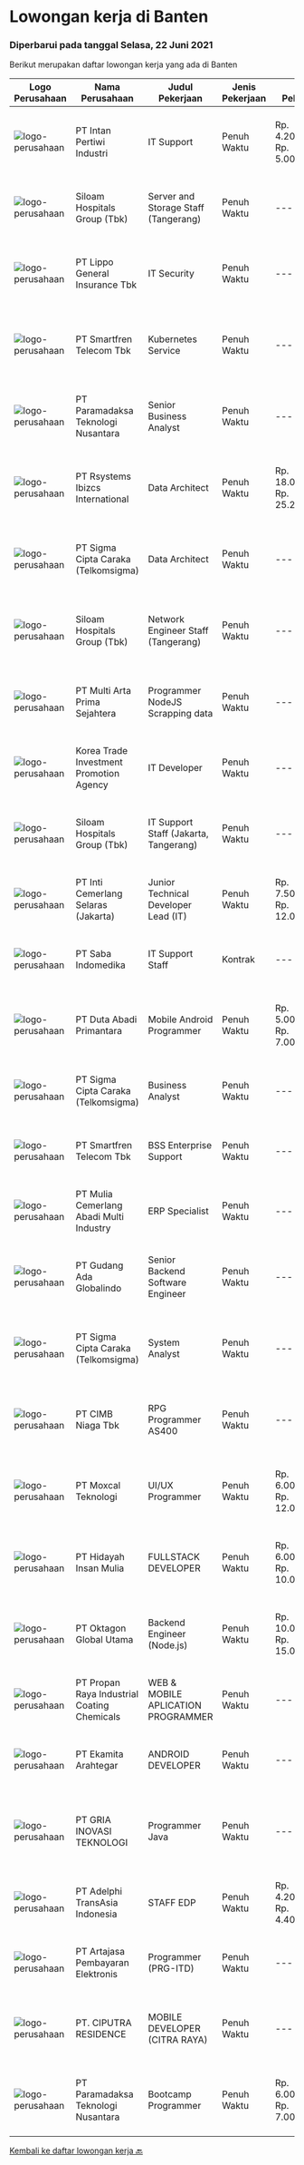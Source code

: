
  # Lowongan kerja di Banten

  ### Diperbarui pada tanggal Selasa, 22 Juni 2021

  Berikut merupakan daftar lowongan kerja yang ada di Banten

  |Logo Perusahaan | Nama Perusahaan | Judul Pekerjaan | Jenis Pekerjaan | Gaji Pekerjaan | Lokasi | Deskripsi | Tanggal diunggah | Pranala |
  | -------------- | --------------- | --------------- | --------- | --------- | -------------- | ------- | ----------- | ----------- |
  |![logo-perusahaan](https://image-service-cdn.seek.com.au/acfd8da80eb3a356bb6f8c967ad6356be100a088/ee4dce1061f3f616224767ad58cb2fc751b8d2dc)|PT Intan Pertiwi Industri|IT Support|Penuh Waktu|Rp. 4.200.000-Rp. 5.000.000|Tangerang|Dibutuhkan IT Support (Penempatan di Tangerang)Deskripsi pekerjaan: Melakukan Trouble shooting jaringan Monitoring Sistem dan Jaringan Pemeliharaan...|Senin, 21 Juni 2021|https://www.jobstreet.co.id/id/job/it-support-3561354?token=0~a573b947-04ac-48a2-a6f7-fc95aab72154&sectionRank=1&jobId=jobstreet-id-job-3561354|
|![logo-perusahaan](https://image-service-cdn.seek.com.au/345c1493afb46ede76c81b985551a9fc9c1945a3/ee4dce1061f3f616224767ad58cb2fc751b8d2dc)|Siloam Hospitals Group (Tbk)|Server and Storage Staff (Tangerang)|Penuh Waktu|---|Tangerang|Job Descriptions: Designing and planing ICT infrastructure such as server, storage and virtualization Perform server and storage capacity planning and...|Senin, 21 Juni 2021|https://www.jobstreet.co.id/id/job/server-and-storage-staff-tangerang-3561696?token=0~a573b947-04ac-48a2-a6f7-fc95aab72154&sectionRank=2&jobId=jobstreet-id-job-3561696|
|![logo-perusahaan](https://image-service-cdn.seek.com.au/c328ab6841348541901fb1f5f985d49e130c628c/ee4dce1061f3f616224767ad58cb2fc751b8d2dc)|PT Lippo General Insurance Tbk|IT Security|Penuh Waktu|---|Jakarta Raya|Tanggung Jawab Pekerjaan: Menjaga keamanan data dan jaringan Melakukan tes keamanan  Dokumentasi IT Security Persyaratan: Pendidikan minimal S1 Teknik...|Senin, 21 Juni 2021|https://www.jobstreet.co.id/id/job/it-security-3561954?token=0~a573b947-04ac-48a2-a6f7-fc95aab72154&sectionRank=3&jobId=jobstreet-id-job-3561954|
|![logo-perusahaan](https://image-service-cdn.seek.com.au/c3269725c02398816cf1a7ef712f023c3ef90c81/ee4dce1061f3f616224767ad58cb2fc751b8d2dc)|PT Smartfren Telecom Tbk|Kubernetes Service|Penuh Waktu|---|Tangerang|Experience with deploying, configuring, and managing applications on Kubernetes, Docker Must have experience with containers and / or container...|Senin, 21 Juni 2021|https://www.jobstreet.co.id/id/job/kubernetes-service-3562190?token=0~a573b947-04ac-48a2-a6f7-fc95aab72154&sectionRank=4&jobId=jobstreet-id-job-3562190|
|![logo-perusahaan](https://image-service-cdn.seek.com.au/8deaa9a71fd9bf1839ac941c88d25be16beeb7bb/ee4dce1061f3f616224767ad58cb2fc751b8d2dc)|PT Paramadaksa Teknologi Nusantara|Senior Business Analyst|Penuh Waktu|---|Tangerang|We are designing and developing innovative new applications related to Indonesian traditional retail sector. Digitalization of this sector presents...|Senin, 21 Juni 2021|https://www.jobstreet.co.id/id/job/senior-business-analyst-3554780?token=0~a573b947-04ac-48a2-a6f7-fc95aab72154&sectionRank=5&jobId=jobstreet-id-job-3554780|
|![logo-perusahaan](https://image-service-cdn.seek.com.au/29aec1768cc0711dc8157b2d5c9cf793882449ab/ee4dce1061f3f616224767ad58cb2fc751b8d2dc)|PT Rsystems Ibizcs International|Data Architect|Penuh Waktu|Rp. 18.000.000-Rp. 25.200.000|Tangerang|Job Description: Develop company strategy, roadmap, and adoption for database selection, architecture, and framework in line with company IT...|Minggu, 20 Juni 2021|https://www.jobstreet.co.id/id/job/data-architect-3560975?token=0~a573b947-04ac-48a2-a6f7-fc95aab72154&sectionRank=6&jobId=jobstreet-id-job-3560975|
|![logo-perusahaan](https://image-service-cdn.seek.com.au/41590888b6b09379b9e08d52586169c855f4df77/ee4dce1061f3f616224767ad58cb2fc751b8d2dc)|PT Sigma Cipta Caraka (Telkomsigma)|Data Architect|Penuh Waktu|---|Tangerang|Job Responsibilities : Identify and evaluate current data management technologies Review existing data architectures to determine overall...|Senin, 21 Juni 2021|https://www.jobstreet.co.id/id/job/data-architect-3561816?token=0~a573b947-04ac-48a2-a6f7-fc95aab72154&sectionRank=7&jobId=jobstreet-id-job-3561816|
|![logo-perusahaan](https://image-service-cdn.seek.com.au/345c1493afb46ede76c81b985551a9fc9c1945a3/ee4dce1061f3f616224767ad58cb2fc751b8d2dc)|Siloam Hospitals Group (Tbk)|Network Engineer Staff (Tangerang)|Penuh Waktu|---|Tangerang|Job descriptions: Network performance monitoring and maintenancce Identifying, installing and maintaining upgrades to the network Troubleshooting and...|Senin, 21 Juni 2021|https://www.jobstreet.co.id/id/job/network-engineer-staff-tangerang-3561684?token=0~a573b947-04ac-48a2-a6f7-fc95aab72154&sectionRank=8&jobId=jobstreet-id-job-3561684|
|![logo-perusahaan](https://image-service-cdn.seek.com.au/b44c3829bae9a530d5067d865bd6abd746c44067/ee4dce1061f3f616224767ad58cb2fc751b8d2dc)|PT Multi Arta Prima Sejahtera|Programmer NodeJS Scrapping data|Penuh Waktu|---|Tangerang|NodeJS SCRAPPING DATA SPECIALISTQualifications: Graduated from any major, specially in Information technology or computer. Experience in scrapping...|Senin, 21 Juni 2021|https://www.jobstreet.co.id/id/job/programmer-nodejs-scrapping-data-3554823?token=0~a573b947-04ac-48a2-a6f7-fc95aab72154&sectionRank=9&jobId=jobstreet-id-job-3554823|
|![logo-perusahaan](https://image-service-cdn.seek.com.au/996c27cab9a782549d52ed91e7b92f8f7d88048e/ee4dce1061f3f616224767ad58cb2fc751b8d2dc)|Korea Trade Investment Promotion Agency|IT Developer|Penuh Waktu|---|Tangerang|Hiring Company Information:  Company Name : PT Keindahan Sejahtera Hutama (K Style Hub) Address : BSD City, Tangerang Website : - Introduction : PT...|Senin, 21 Juni 2021|https://www.jobstreet.co.id/id/job/it-developer-3561880?token=0~a573b947-04ac-48a2-a6f7-fc95aab72154&sectionRank=10&jobId=jobstreet-id-job-3561880|
|![logo-perusahaan](https://image-service-cdn.seek.com.au/345c1493afb46ede76c81b985551a9fc9c1945a3/ee4dce1061f3f616224767ad58cb2fc751b8d2dc)|Siloam Hospitals Group (Tbk)|IT Support Staff (Jakarta, Tangerang)|Penuh Waktu|---|Jakarta Raya|Tanggung Jawab: Melakukan pemeliharaan rutin serta perbaikan sesuai dengan permintaan pengguna terhadap seluruh program atau sistem yang digunakan di...|Jumat, 18 Juni 2021|https://www.jobstreet.co.id/id/job/it-support-staff-jakarta-tangerang-3559873?token=0~a573b947-04ac-48a2-a6f7-fc95aab72154&sectionRank=11&jobId=jobstreet-id-job-3559873|
|![logo-perusahaan](https://image-service-cdn.seek.com.au/66fa9c15656970990cc3f2f5e217cbcb6b463bbb/ee4dce1061f3f616224767ad58cb2fc751b8d2dc)|PT Inti Cemerlang Selaras (Jakarta)|Junior Technical Developer Lead (IT)|Penuh Waktu|Rp. 7.500.000-Rp. 12.000.000|Tangerang|Responsibilities: Line management and personal development of a team of highly skilled developers Managing the delivery of multiple complex...|Minggu, 20 Juni 2021|https://www.jobstreet.co.id/id/job/junior-technical-developer-lead-it-3553663?token=0~a573b947-04ac-48a2-a6f7-fc95aab72154&sectionRank=12&jobId=jobstreet-id-job-3553663|
|![logo-perusahaan](https://image-service-cdn.seek.com.au/fd4e0e8b1c4e3845b01f36c504d8073041e3b470/ee4dce1061f3f616224767ad58cb2fc751b8d2dc)|PT Saba Indomedika|IT Support Staff|Kontrak|---|Bekasi|Deskripsi Pekerjaan Melakukan instalasi hardware atau software laboratorium di lokasi pelanggan sesuai ketentuan dan membuat berita acaranya. Membuat...|Jumat, 18 Juni 2021|https://www.jobstreet.co.id/id/job/it-support-staff-3560468?token=0~a573b947-04ac-48a2-a6f7-fc95aab72154&sectionRank=13&jobId=jobstreet-id-job-3560468|
|![logo-perusahaan](https://image-service-cdn.seek.com.au/a99770af25aec9f8652ddebf0826fe2fb0e7ccd9/ee4dce1061f3f616224767ad58cb2fc751b8d2dc)|PT Duta Abadi Primantara|Mobile Android Programmer|Penuh Waktu|Rp. 5.000.000-Rp. 7.000.000|Tangerang|JOB DESCRIPTION : Evaluate existing applications to reprogram, update and add new features Understand client requirements and how they translate in...|Sabtu, 19 Juni 2021|https://www.jobstreet.co.id/id/job/mobile-android-programmer-3553180?token=0~a573b947-04ac-48a2-a6f7-fc95aab72154&sectionRank=14&jobId=jobstreet-id-job-3553180|
|![logo-perusahaan](https://image-service-cdn.seek.com.au/41590888b6b09379b9e08d52586169c855f4df77/ee4dce1061f3f616224767ad58cb2fc751b8d2dc)|PT Sigma Cipta Caraka (Telkomsigma)|Business Analyst|Penuh Waktu|---|Jakarta Raya|RESPONSIBILITIES Maintains all code version of Siebel. Develop Workflow based on Design from end user.  Configure in Siebel Tool. Develop and Utilize...|Jumat, 18 Juni 2021|https://www.jobstreet.co.id/id/job/business-analyst-3559774?token=0~a573b947-04ac-48a2-a6f7-fc95aab72154&sectionRank=15&jobId=jobstreet-id-job-3559774|
|![logo-perusahaan](https://image-service-cdn.seek.com.au/c3269725c02398816cf1a7ef712f023c3ef90c81/ee4dce1061f3f616224767ad58cb2fc751b8d2dc)|PT Smartfren Telecom Tbk|BSS Enterprise Support|Penuh Waktu|---|Tangerang|Ensure system and service availability &amp; reliability for BSS Enterprise such as BSS, CRM, Provisioning, Mediation and Mobile Apps for enterprise...|Jumat, 18 Juni 2021|https://www.jobstreet.co.id/id/job/bss-enterprise-support-3552144?token=0~a573b947-04ac-48a2-a6f7-fc95aab72154&sectionRank=16&jobId=jobstreet-id-job-3552144|
|![logo-perusahaan](https://image-service-cdn.seek.com.au/b9c65e2b9b2fe6c4e6102dd460dd4e9c0471ac00/ee4dce1061f3f616224767ad58cb2fc751b8d2dc)|PT Mulia Cemerlang Abadi Multi Industry|ERP Specialist|Penuh Waktu|---|Tangerang|Qualification / Requirement: At least 3 year’s working experience in ERP/Sage ERP. Involve in hands on ERP module &amp; operation process. Strong...|Jumat, 18 Juni 2021|https://www.jobstreet.co.id/id/job/erp-specialist-3551241?token=0~a573b947-04ac-48a2-a6f7-fc95aab72154&sectionRank=17&jobId=jobstreet-id-job-3551241|
|![logo-perusahaan](https://image-service-cdn.seek.com.au/75acbf7469882eda110e3c7d6faca961366a84c0/ee4dce1061f3f616224767ad58cb2fc751b8d2dc)|PT Gudang Ada Globalindo|Senior Backend Software Engineer|Penuh Waktu|---|Tangerang|You'll brainstorm with Product Managers, Designers, and Frontend Engineers on your team to conceptualize and build new features for GudangAda large...|Senin, 21 Juni 2021|https://www.jobstreet.co.id/id/job/senior-backend-software-engineer-3548108?token=0~a573b947-04ac-48a2-a6f7-fc95aab72154&sectionRank=18&jobId=jobstreet-id-job-3548108|
|![logo-perusahaan](https://image-service-cdn.seek.com.au/41590888b6b09379b9e08d52586169c855f4df77/ee4dce1061f3f616224767ad58cb2fc751b8d2dc)|PT Sigma Cipta Caraka (Telkomsigma)|System Analyst|Penuh Waktu|---|Tangerang|Jobdescription: Defines application problem by conferring with clients and evaluating procedures and processes. Develops solution by preparing and...|Jumat, 18 Juni 2021|https://www.jobstreet.co.id/id/job/system-analyst-3559846?token=0~a573b947-04ac-48a2-a6f7-fc95aab72154&sectionRank=19&jobId=jobstreet-id-job-3559846|
|![logo-perusahaan](https://image-service-cdn.seek.com.au/2c6f6f12cb15b08239744ca7630b97fee07e84ce/ee4dce1061f3f616224767ad58cb2fc751b8d2dc)|PT CIMB Niaga Tbk|RPG Programmer AS400|Penuh Waktu|---|Jakarta Raya|Job Description: Create new program and modification as required by business unit Prepare system solution on root cause as preventive action Create...|Jumat, 18 Juni 2021|https://www.jobstreet.co.id/id/job/rpg-programmer-as400-3559775?token=0~a573b947-04ac-48a2-a6f7-fc95aab72154&sectionRank=20&jobId=jobstreet-id-job-3559775|
|![logo-perusahaan](https://image-service-cdn.seek.com.au/9776705d24cc737609adf76a5ef272170da4d8c5/ee4dce1061f3f616224767ad58cb2fc751b8d2dc)|PT Moxcal Teknologi|UI/UX Programmer|Penuh Waktu|Rp. 6.000.000-Rp. 12.000.000|Tangerang|QUALIFICATIONS :    1 years+ experience in designing for web and mobile applications Proficiency in Photoshop, Illustrator, or other visual design and...|Senin, 21 Juni 2021|https://www.jobstreet.co.id/id/job/ui-ux-programmer-3561969?token=0~a573b947-04ac-48a2-a6f7-fc95aab72154&sectionRank=21&jobId=jobstreet-id-job-3561969|
|![logo-perusahaan](https://image-service-cdn.seek.com.au/d9879c5f6dfa0ef17fe1fa350eeb224a141314aa/ee4dce1061f3f616224767ad58cb2fc751b8d2dc)|PT Hidayah Insan Mulia|FULLSTACK DEVELOPER|Penuh Waktu|Rp. 6.000.000-Rp. 10.000.000|Tangerang|Deskripsi Pekerjaan: Membuat, mengintegrasikan, dan mengelola Database Bekerja dengan Framework backend untuk membangun website dan aplikasi dan...|Sabtu, 19 Juni 2021|https://www.jobstreet.co.id/id/job/fullstack-developer-3560892?token=0~a573b947-04ac-48a2-a6f7-fc95aab72154&sectionRank=22&jobId=jobstreet-id-job-3560892|
|![logo-perusahaan](https://image-service-cdn.seek.com.au/aedac0bde51fc28d94673d8fc42b21f3e58a2f7d/ee4dce1061f3f616224767ad58cb2fc751b8d2dc)|PT Oktagon Global Utama|Backend Engineer (Node.js)|Penuh Waktu|Rp. 10.000.000-Rp. 15.000.000|Tangerang|Job Requirements Candidate must possess at least Bachelor's Degree in Computer Science/Information Technology or equivalent. At least 4 Year(s) of...|Minggu, 20 Juni 2021|https://www.jobstreet.co.id/id/job/backend-engineer-node-js-3547908?token=0~a573b947-04ac-48a2-a6f7-fc95aab72154&sectionRank=23&jobId=jobstreet-id-job-3547908|
|![logo-perusahaan](https://image-service-cdn.seek.com.au/7f486ce7d5c7978a6e780649b271c2ff2a575923/ee4dce1061f3f616224767ad58cb2fc751b8d2dc)|PT Propan Raya Industrial Coating Chemicals|WEB & MOBILE APLICATION PROGRAMMER|Penuh Waktu|---|Tangerang|Responsibility : Support the entire application life-cycle (concept, design, coding, test, release and support) Gather specific requirements and...|Jumat, 18 Juni 2021|https://www.jobstreet.co.id/id/job/web-mobile-aplication-programmer-3559816?token=0~a573b947-04ac-48a2-a6f7-fc95aab72154&sectionRank=24&jobId=jobstreet-id-job-3559816|
|![logo-perusahaan](https://image-service-cdn.seek.com.au/2d08a11a433d90f4eb0448b568bbe86ccbb06554/ee4dce1061f3f616224767ad58cb2fc751b8d2dc)|PT Ekamita Arahtegar|ANDROID DEVELOPER|Penuh Waktu|---|Tangerang|Bekerja sama dalam team Developer dalam hal design dan pengembangan aplikasi Android serta melakukan evaluasi dan perbaikan-perbaikan yang...|Sabtu, 19 Juni 2021|https://www.jobstreet.co.id/id/job/android-developer-3546809?token=0~a573b947-04ac-48a2-a6f7-fc95aab72154&sectionRank=25&jobId=jobstreet-id-job-3546809|
|![logo-perusahaan](https://image-service-cdn.seek.com.au/75291ad6024ccb807843233e3a6daf6ba1fc48a3/ee4dce1061f3f616224767ad58cb2fc751b8d2dc)|PT GRIA INOVASI TEKNOLOGI|Programmer Java|Penuh Waktu|---|Banten|Persyaratan pekerjaan: Menguasai Java Spring Framework, VueJs, DHTML, JavaScript, JQuery, AngularJs, NodeJs, ReactJs Berpengalaman dengan REST API /...|Jumat, 18 Juni 2021|https://www.jobstreet.co.id/id/job/programmer-java-3551363?token=0~a573b947-04ac-48a2-a6f7-fc95aab72154&sectionRank=26&jobId=jobstreet-id-job-3551363|
|![logo-perusahaan](https://image-service-cdn.seek.com.au/8d4c8352822bb13568afa6bd7bdd352af1034486/ee4dce1061f3f616224767ad58cb2fc751b8d2dc)|PT Adelphi TransAsia Indonesia|STAFF EDP|Penuh Waktu|Rp. 4.200.000-Rp. 4.400.000|Tangerang|Kualifikasi Umum : Usia Maksimal 24 Tahun Pendidikan Minimal D3 Sehat Jasmani dan Rohani Memiliki Tanggung Jawab &amp; Etos Kerja Yang Baik...|Rabu, 16 Juni 2021|https://www.jobstreet.co.id/id/job/staff-edp-3557910?token=0~a573b947-04ac-48a2-a6f7-fc95aab72154&sectionRank=27&jobId=jobstreet-id-job-3557910|
|![logo-perusahaan](https://image-service-cdn.seek.com.au/55aded1287383eeeb6207d2664b4836add413aaf/ee4dce1061f3f616224767ad58cb2fc751b8d2dc)|PT Artajasa Pembayaran Elektronis|Programmer (PRG-ITD)|Penuh Waktu|---|Tangerang|AREAS OF RESPONSIBILITY: Apply industry best practices to design, develop, test, deploy, support and maintain complex applications in clean and...|Jumat, 18 Juni 2021|https://www.jobstreet.co.id/id/job/programmer-prg-itd-3546486?token=0~a573b947-04ac-48a2-a6f7-fc95aab72154&sectionRank=28&jobId=jobstreet-id-job-3546486|
|![logo-perusahaan](https://image-service-cdn.seek.com.au/95998f55b76220edc17afc4a0e094f1608bebb54/ee4dce1061f3f616224767ad58cb2fc751b8d2dc)|PT. CIPUTRA RESIDENCE|MOBILE DEVELOPER (CITRA RAYA)|Penuh Waktu|---|Banten|Education : S1/D3/Profesional degree in computer science/IT/EquivalentExperience : 2-3 years of experience in building mobile apss.Special Skill :...|Minggu, 20 Juni 2021|https://www.jobstreet.co.id/id/job/mobile-developer-citra-raya-3554240?token=0~a573b947-04ac-48a2-a6f7-fc95aab72154&sectionRank=29&jobId=jobstreet-id-job-3554240|
|![logo-perusahaan](https://image-service-cdn.seek.com.au/8deaa9a71fd9bf1839ac941c88d25be16beeb7bb/ee4dce1061f3f616224767ad58cb2fc751b8d2dc)|PT Paramadaksa Teknologi Nusantara|Bootcamp Programmer|Penuh Waktu|Rp. 6.000.000-Rp. 7.000.000|Tangerang|Fun Coding Bootcamp merupakan sebuah program beasiswa dari nexSOFT yang kini memasuki tahun ke-2 dan dilaksanakan secara berkala. Diadakannya Fun...|Kamis, 17 Juni 2021|https://www.jobstreet.co.id/id/job/bootcamp-programmer-3559080?token=0~a573b947-04ac-48a2-a6f7-fc95aab72154&sectionRank=30&jobId=jobstreet-id-job-3559080|


  [Kembali ke daftar lowongan kerja 🔙](../README.md#daftar-lowongan-kerja)
  